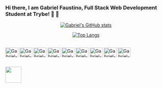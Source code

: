 ### Hi there, I am Gabriel Faustino, Full Stack Web Development Student at Trybe! 🚀 👋

<div align="center">
  
  [![Gabriel's GitHub stats](https://github-readme-stats.vercel.app/api?username=gabrielfandrade)](https://github.com/anuraghazra/github-readme-stats)

  [![Top Langs](https://github-readme-stats.vercel.app/api/top-langs/?username=gabrielfandrade)](https://github.com/anuraghazra/github-readme-stats)
</div>

<div style="display: inline_block"><br>
  <img align="center" alt="Gabriel-HTML" height="30" width="40" src="https://cdn.jsdelivr.net/gh/devicons/devicon/icons/html5/html5-original.svg">
  <img align="center" alt="Gabriel-Js" height="30" width="40" src="https://cdn.jsdelivr.net/gh/devicons/devicon/icons/javascript/javascript-original.svg">
  <img align="center" alt="Gabriel-Java" height="30" width="40" src="https://cdn.jsdelivr.net/gh/devicons/devicon/icons/java/java-original.svg">
  <img align="center" alt="Gabriel-Lua" height="30" width="40" src="https://cdn.jsdelivr.net/gh/devicons/devicon/icons/lua/lua-original.svg">
  <img align="center" alt="Gabriel-c#" height="30" width="40" src="https://cdn.jsdelivr.net/gh/devicons/devicon/icons/csharp/csharp-original.svg">
  <img align="center" alt="Gabriel-Spring" height="30" width="40" src="https://cdn.jsdelivr.net/gh/devicons/devicon/icons/spring/spring-original.svg">
  <img align="center" alt="Gabriel-AspNet" height="30" width="40" src="https://cdn.jsdelivr.net/gh/devicons/devicon/icons/dotnetcore/dotnetcore-original.svg">
  <img align="center" alt="Gabriel-React" height="30" width="40" src="https://cdn.jsdelivr.net/gh/devicons/devicon/icons/react/react-original.svg">
  <img align="center" alt="Gabriel-Redux" height="30" width="40" src="https://cdn.jsdelivr.net/gh/devicons/devicon/icons/redux/redux-original.svg">
  
##

<div id="contato"> 
  <a href="https://www.linkedin.com/in/gabrielfandrade/" target="_blank"><img height="50" width="50" src="https://cdn.jsdelivr.net/gh/devicons/devicon/icons/linkedin/linkedin-original.svg" target="_blank"></a>
</div>
  
##
